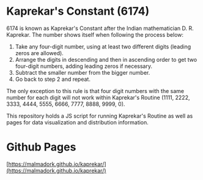 # Kaprekar's Constant (6174)
6174 is known as Kaprekar's Constant after the Indian mathematician D. R. Kaprekar. The number shows itself when following the process below: 

1. Take any four-digit number, using at least two different digits (leading zeros are allowed).
2. Arrange the digits in descending and then in ascending order to get two four-digit numbers, adding leading zeros if necessary.
3. Subtract the smaller number from the bigger number.
4. Go back to step 2 and repeat.

The only exception to this rule is that four digit numbers with the same number for each digit will not work within Kaprekar's Routine 
(1111, 2222, 3333, 4444, 5555, 6666, 7777, 8888, 9999, 0). 

This repository holds a JS script for running Kaprekar's Routine as well as pages for data visualization and distribution information.

# Github Pages
[https://malmadork.github.io/kaprekar/](https://malmadork.github.io/kaprekar/)
